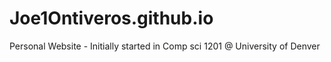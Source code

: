 # Joe1Ontiveros.github.io
Personal Website - Initially started in Comp sci 1201 @ University of Denver
